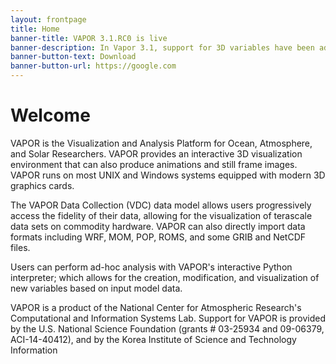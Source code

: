 ```yaml
---
layout: frontpage
title: Home
banner-title: VAPOR 3.1.RC0 is live
banner-description: In Vapor 3.1, support for 3D variables have been added and can be visualized with the new DVR, Isosurface, and Slice renderers.  Support for derived variables through a new Python interface has been included as well.
banner-button-text: Download
banner-button-url: https://google.com
---
```


# Welcome

VAPOR is the Visualization and Analysis Platform for Ocean, Atmosphere, and Solar Researchers.  VAPOR provides an interactive 3D visualization environment that can also produce animations and still frame images.  VAPOR runs on most UNIX and Windows systems equipped with modern 3D graphics cards.

The VAPOR Data Collection (VDC) data model allows users progressively access the fidelity of their data, allowing for the visualization of terascale data sets on commodity hardware.  VAPOR can also directly import data formats including WRF, MOM, POP, ROMS, and some GRIB and NetCDF files.

Users can perform ad-hoc analysis with VAPOR's interactive Python interpreter; which allows for the creation, modification, and visualization of new variables based on input model data.

VAPOR is a product of the National Center for Atmospheric Research's Computational and Information Systems Lab. Support for VAPOR is provided by the U.S. National Science Foundation (grants # 03-25934 and 09-06379, ACI-14-40412), and by the Korea Institute of Science and Technology Information
